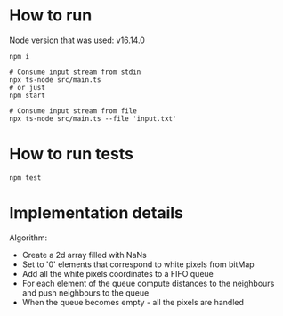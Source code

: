 # How to run

Node version that was used: v16.14.0


```shell
npm i

# Consume input stream from stdin
npx ts-node src/main.ts
# or just
npm start

# Consume input stream from file
npx ts-node src/main.ts --file 'input.txt'
```

# How to run tests
```shell
npm test
```

# Implementation details
Algorithm:  
- Create a 2d array filled with NaNs
- Set to '0' elements that correspond to white pixels from bitMap
- Add all the white pixels coordinates to a FIFO queue
- For each element of the queue compute distances to the neighbours and push neighbours to the queue
- When the queue becomes empty - all the pixels are handled
